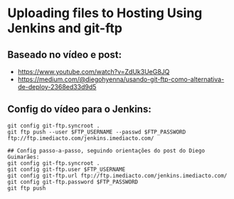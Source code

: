 # Uploading files to Hosting Using Jenkins and git-ftp

## Baseado no vídeo e post:
- https://www.youtube.com/watch?v=ZdUk3UeG8JQ
- https://medium.com/@diegohyenna/usando-git-ftp-como-alternativa-de-deploy-2368ed33d9d5

## Config do vídeo para o Jenkins:
```
git config git-ftp.syncroot .
git ftp push --user $FTP_USERNAME --passwd $FTP_PASSWORD ftp://ftp.imediacto.com/jenkins.imediacto.com/
```

```
## Config passo-a-passo, seguindo orientações do post do Diego Guimarães:
git config git-ftp.syncroot .
git config git-ftp.user $FTP_USERNAME
git config git-ftp.url ftp://ftp.imediacto.com/jenkins.imediacto.com/
git config git-ftp.password $FTP_PASSWORD
git ftp push
```